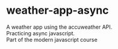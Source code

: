 # weather-app-async
A weather app using the accuweather API.<br/>
Practicing async javascript.<br/>
Part of the modern javascript course<br/>
